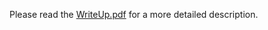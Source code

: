 Please read the [WriteUp.pdf](https://github.com/samikshamodi/OperatingSystems/blob/master/Bootloader%20in%20asm/WriteUp.pdf) for a more detailed description.
